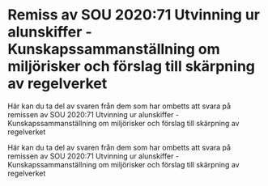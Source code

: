 # Remiss av SOU 2020:71 Utvinning ur alunskiffer - Kunskapssammanställning om miljörisker och förslag till skärpning av regelverket

Här kan du ta del av svaren från dem som har ombetts att svara på remissen av SOU 2020:71 Utvinning ur alunskiffer - Kunskapssammanställning om miljörisker och förslag till skärpning av regelverket

Här kan du ta del av svaren från dem som har ombetts att svara på remissen av SOU 2020:71 Utvinning ur alunskiffer - Kunskapssammanställning om miljörisker och förslag till skärpning av regelverket
